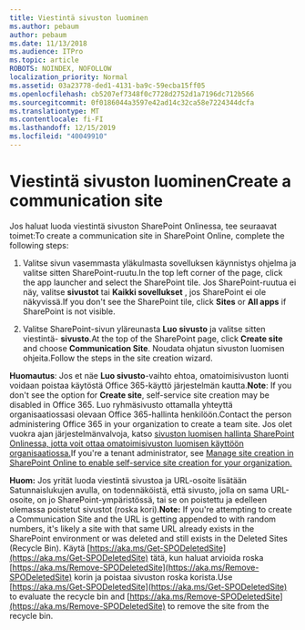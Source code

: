 ```yaml
---
title: Viestintä sivuston luominen
ms.author: pebaum
author: pebaum
ms.date: 11/13/2018
ms.audience: ITPro
ms.topic: article
ROBOTS: NOINDEX, NOFOLLOW
localization_priority: Normal
ms.assetid: 03a23778-ded1-4131-ba9c-59ecba15ff05
ms.openlocfilehash: cb5207ef7348f0c7728d2752d1a7196dc712b566
ms.sourcegitcommit: 0f0186044a3597e42ad14c32ca58e7224344dcfa
ms.translationtype: MT
ms.contentlocale: fi-FI
ms.lasthandoff: 12/15/2019
ms.locfileid: "40049910"
---
```

# <a name="create-a-communication-site"></a><span data-ttu-id="4fc41-102">Viestintä sivuston luominen</span><span class="sxs-lookup"><span data-stu-id="4fc41-102">Create a communication site</span></span>

<span data-ttu-id="4fc41-103">Jos haluat luoda viestintä sivuston SharePoint Onlinessa, tee seuraavat toimet:</span><span class="sxs-lookup"><span data-stu-id="4fc41-103">To create a communication site in SharePoint Online, complete the following steps:</span></span> 
  
1. <span data-ttu-id="4fc41-104">Valitse sivun vasemmasta yläkulmasta sovelluksen käynnistys ohjelma ja valitse sitten SharePoint-ruutu.</span><span class="sxs-lookup"><span data-stu-id="4fc41-104">In the top left corner of the page, click the app launcher and select the SharePoint tile.</span></span> <span data-ttu-id="4fc41-105">Jos SharePoint-ruutua ei näy, valitse **sivustot** tai **Kaikki sovellukset** , jos SharePoint ei ole näkyvissä.</span><span class="sxs-lookup"><span data-stu-id="4fc41-105">If you don't see the SharePoint tile, click **Sites** or **All apps** if SharePoint is not visible.</span></span> 
    
2. <span data-ttu-id="4fc41-106">Valitse SharePoint-sivun yläreunasta **Luo sivusto** ja valitse sitten viestintä- **sivusto**.</span><span class="sxs-lookup"><span data-stu-id="4fc41-106">At the top of the SharePoint page, click **Create site** and choose **Communication Site**.</span></span> <span data-ttu-id="4fc41-107">Noudata ohjatun sivuston luomisen ohjeita.</span><span class="sxs-lookup"><span data-stu-id="4fc41-107">Follow the steps in the site creation wizard.</span></span> 
    
 <span data-ttu-id="4fc41-108">**Huomautus**: Jos et näe **Luo sivusto**-vaihto ehtoa, omatoimisivuston luonti voidaan poistaa käytöstä Office 365-käyttö järjestelmän kautta.</span><span class="sxs-lookup"><span data-stu-id="4fc41-108">**Note**: If you don't see the option for **Create site**, self-service site creation may be disabled in Office 365.</span></span> <span data-ttu-id="4fc41-109">Luo ryhmäsivusto ottamalla yhteyttä organisaatiossasi olevaan Office 365-hallinta henkilöön.</span><span class="sxs-lookup"><span data-stu-id="4fc41-109">Contact the person administering Office 365 in your organization to create a team site.</span></span> <span data-ttu-id="4fc41-110">Jos olet vuokra ajan järjestelmänvalvoja, katso [sivuston luomisen hallinta SharePoint Onlinessa, jotta voit ottaa omatoimisivuston luomisen käyttöön organisaatiossa.](https://go.microsoft.com/fwlink/?linkid=2018780)</span><span class="sxs-lookup"><span data-stu-id="4fc41-110">If you're a tenant administrator, see [Manage site creation in SharePoint Online to enable self-service site creation for your organization.](https://go.microsoft.com/fwlink/?linkid=2018780)</span></span>
  
 <span data-ttu-id="4fc41-111">**Huom:** Jos yrität luoda viestintä sivustoa ja URL-osoite lisätään Satunnaislukujen avulla, on todennäköistä, että sivusto, jolla on sama URL-osoite, on jo SharePoint-ympäristössä, tai se on poistettu ja edelleen olemassa poistetut sivustot (roska kori).</span><span class="sxs-lookup"><span data-stu-id="4fc41-111">**Note:** If you're attempting to create a Communication Site and the URL is getting appended to with random numbers, it's likely a site with that same URL already exists in the SharePoint environment or was deleted and still exists in the Deleted Sites (Recycle Bin).</span></span> <span data-ttu-id="4fc41-112">Käytä [https://aka.ms/Get-SPODeletedSite](https://aka.ms/Get-SPODeletedSite) tätä, kun haluat arvioida roska [https://aka.ms/Remove-SPODeletedSite](https://aka.ms/Remove-SPODeletedSite) korin ja poistaa sivuston roska korista.</span><span class="sxs-lookup"><span data-stu-id="4fc41-112">Use [https://aka.ms/Get-SPODeletedSite](https://aka.ms/Get-SPODeletedSite) to evaluate the recycle bin and [https://aka.ms/Remove-SPODeletedSite](https://aka.ms/Remove-SPODeletedSite) to remove the site from the recycle bin.</span></span> 
  

